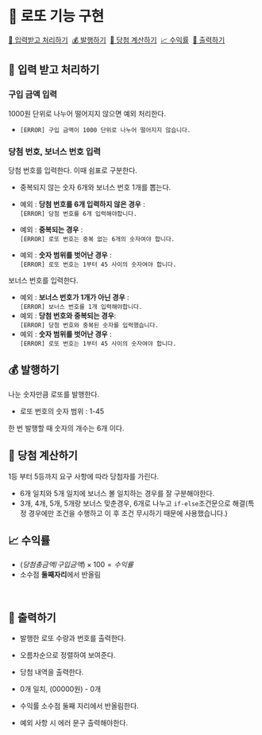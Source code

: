# 💸 로또 기능 구현


[🐣 입력받고 처리하기](#구입-금액-입력)&nbsp;
[💰 발행하기](#발행하기)&nbsp;
[🎉 당첨 계산하기](#당첨)&nbsp;
[📈 수익률](#-수익률)&nbsp;
[🤑 출력하기](#-출력하기)


## 🐣 입력 받고 처리하기
### 구입 금액 입력 

1000원 단위로 나누어 떨어지지 않으면 예외 처리한다.

- `[ERROR] 구입 금액이 1000 단위로 나누어 떨어지지 않습니다.`

### 당첨 번호, 보너스 번호 입력

당첨 번호를 입력한다. 이때 쉼표로 구분한다.
- 중복되지 않는 숫자 6개와 보너스 번호 1개를 뽑는다.

- 예외 : **당첨 번호를 6개 입력하지 않은 경우** : <br>`[ERROR] 당첨 번호를 6개 입력해야합니다.`
- 예외 : **중복되는 경우** : <br>`[ERROR] 로또 번호는 중복 없는 6개의 숫자여야 합니다.`
- 예외 : **숫자 범위를 벗어난 경우** : <br>`[ERROR] 로또 번호는 1부터 45 사이의 숫자여야 합니다.`

보너스 번호를 입력한다.
- 예외 : **보너스 번호가 1개가 아닌 경우** : <br>`[ERROR] 보너스 번호를 1개 입력해야합니다.`
- 예외 : **당첨 번호와 중복되는 경우**: <br>`[ERROR] 당첨 번호와 중복된 숫자를 입력했습니다.`
- 예외 : **숫자 범위를 벗어난 경우** : <br>`[ERROR] 로또 번호는 1부터 45 사이의 숫자여야 합니다.`

## 💰 발행하기 

나눈 숫자만큼 로또를 발행한다.
- 로또 번호의 숫자 범위 : 1-45

한 번 발행할 때 숫자의 개수는 6개 이다.


## 🎉 당첨 계산하기

1등 부터 5등까지 요구 사항에 따라 당첨자를 가린다.
- 6개 일치와 5개 일치에 보너스 볼 일치하는 경우를 잘 구분해야한다.
- 3개, 4개, 5개, 5개랑 보너스 맞춘경우, 6개로 나누고 `if-else`조건문으로 해결(특정 경우에만 조건을 수행하고 이 후 조건 무시하기 때문에 사용했습니다.)


## 📈 수익률

- $(당첨 총 금액/구입 금액) × 100 = 수익률$
- 소수점 **둘째자리**에서 반올림

<br />

## 🤑 출력하기 

- 발행한 로또 수량과 번호를 출력한다.
- 오름차순으로 정렬하여 보여준다.

- 당첨 내역을 출력한다. 
- 0개 일치, (00000원) - 0개 
- 수익률 소수점 둘째 자리에서 반올림한다. 

- 예외 사항 시 에러 문구 출력해야한다.
